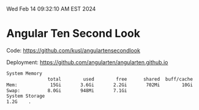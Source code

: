 Wed Feb 14 09:32:10 AM EST 2024

# Angular Ten Second Look

Code: https://github.com/kusl/angulartensecondlook

Deployment: https://github.com/angularten/angularten.github.io

```bash
System Memory
               total        used        free      shared  buff/cache   available
Mem:            15Gi       3.6Gi       2.2Gi       702Mi        10Gi        11Gi
Swap:          8.0Gi       948Mi       7.1Gi
System Storage
1.2G	.
